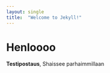 ```yaml
---
layout: single
title:  "Welcome to Jekyll!"
---
```


# Henloooo

**Testipostaus**, Shaissee parhaimmillaan
